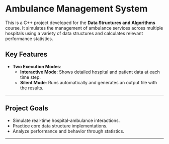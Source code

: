 # Ambulance Management System 

This is a C++ project developed for the **Data Structures and Algorithms** course. It simulates the management of ambulance services across multiple hospitals using a variety of data structures and calculates relevant performance statistics.

## Key Features

- **Two Execution Modes**:
  - **Interactive Mode**: Shows detailed hospital and patient data at each time step.
  - **Silent Mode**: Runs automatically and generates an output file with the results.
---

## Project Goals

- Simulate real-time hospital-ambulance interactions.
- Practice core data structure implementations.
- Analyze performance and behavior through statistics.

---
